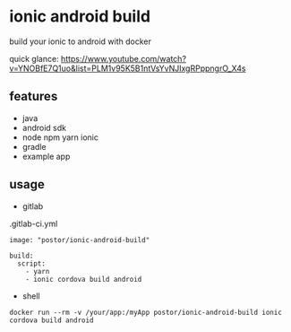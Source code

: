 # ionic android build

build your ionic to android with docker 

quick glance: https://www.youtube.com/watch?v=YNOBfE7Q1uo&list=PLM1v95K5B1ntVsYvNJIxgRPppngrO_X4s


## features

- java
- android sdk
- node npm yarn ionic
- gradle
- example app

## usage

- gitlab 

.gitlab-ci.yml

```
image: "postor/ionic-android-build"

build:
  script:
    - yarn 
    - ionic cordova build android

```

- shell

```
docker run --rm -v /your/app:/myApp postor/ionic-android-build ionic cordova build android
```
